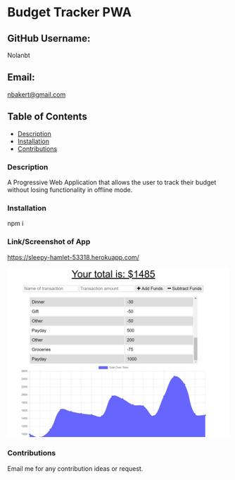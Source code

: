 
  # Budget Tracker PWA
  
  ## GitHub Username:
  Nolanbt

  ## Email: 
  nbakert@gmail.com

  ## Table of Contents
  * [Description](###Description)
  * [Installation](###Installation)
  * [Contributions](###Contributions)

  ### Description
  A Progressive Web Application that allows the user to track their budget without losing functionality in offline mode.

  ### Installation
  npm i

  ### Link/Screenshot of App
  https://sleepy-hamlet-53318.herokuapp.com/

  ![Screenshot Image](screenshot.PNG)

  ### Contributions

  Email me for any contribution ideas or request.
  
